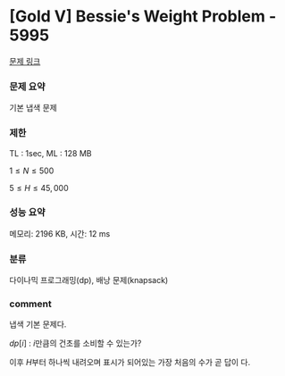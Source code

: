 # [Gold V] Bessie's Weight Problem - 5995

[문제 링크](https://www.acmicpc.net/problem/5995)

### 문제 요약

<p> 기본 냅색 문제 </p>

### 제한

TL : 1sec, ML : 128 MB

$1 ≤ N ≤ 500$

$5 ≤ H ≤ 45,000$

### 성능 요약

메모리: 2196 KB, 시간: 12 ms

### 분류

다이나믹 프로그래밍(dp), 배낭 문제(knapsack)

### comment

냅색 기본 문제다.

$dp[i]$ : $i$만큼의 건초를 소비할 수 있는가?

이후 $H$부터 하나씩 내려오며 표시가 되어있는 가장 처음의 수가 곧 답이 다.

